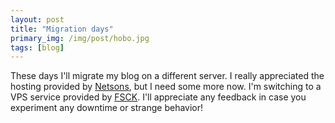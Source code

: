 ```yaml
---
layout: post
title: "Migration days"
primary_img: /img/post/hobo.jpg
tags: [blog]
---
```


These days I'll migrate my blog on a different server. I really appreciated the hosting provided by <a href="http://www.netsons.com">Netsons</a>, but I need some more now. I'm switching to a VPS service provided by <a href="http://www.fsckvps.com/">FSCK</a>. I'll appreciate any feedback in case you experiment any downtime or strange behavior!

&nbsp;  

